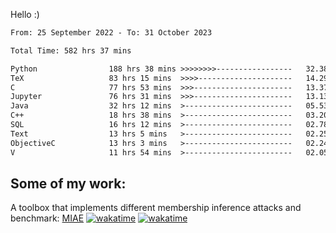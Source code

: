 Hello :)


<!--START_SECTION:waka-->

```txt
From: 25 September 2022 - To: 31 October 2023

Total Time: 582 hrs 37 mins

Python                188 hrs 38 mins >>>>>>>>-----------------   32.38 %
TeX                   83 hrs 15 mins  >>>>---------------------   14.29 %
C                     77 hrs 53 mins  >>>----------------------   13.37 %
Jupyter               76 hrs 31 mins  >>>----------------------   13.13 %
Java                  32 hrs 12 mins  >------------------------   05.53 %
C++                   18 hrs 38 mins  >------------------------   03.20 %
SQL                   16 hrs 12 mins  >------------------------   02.78 %
Text                  13 hrs 5 mins   >------------------------   02.25 %
ObjectiveC            13 hrs 3 mins   >------------------------   02.24 %
V                     11 hrs 54 mins  >------------------------   02.05 %
```

<!--END_SECTION:waka-->

## Some of my work: 

A toolbox that implements different membership inference attacks and benchmark: [MIAE](https://github.com/RPI-DSPlab) [![wakatime](https://wakatime.com/badge/user/18ac89f5-baf8-49e6-a5ee-d9272435ce3a/project/3e6541fd-578f-4d9d-9080-f2a42b2d10e1.svg)](https://wakatime.com/badge/user/18ac89f5-baf8-49e6-a5ee-d9272435ce3a/project/3e6541fd-578f-4d9d-9080-f2a42b2d10e1) [![wakatime](https://wakatime.com/badge/user/18ac89f5-baf8-49e6-a5ee-d9272435ce3a/project/5d5826e9-c6d6-4d86-8b00-0d1608c5f167.svg)](https://wakatime.com/badge/user/18ac89f5-baf8-49e6-a5ee-d9272435ce3a/project/5d5826e9-c6d6-4d86-8b00-0d1608c5f167)
